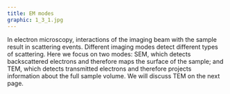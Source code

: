 ```yaml
---
title: EM modes
graphic: 1_3_1.jpg
---
```

In electron microscopy, interactions of the imaging beam with the sample result in scattering events. Different imaging modes detect different types of scattering. Here we focus on two modes: SEM, which detects backscattered electrons and therefore maps the surface of the sample; and TEM, which detects transmitted electrons and therefore projects information about the full sample volume. We will discuss TEM on the next page.